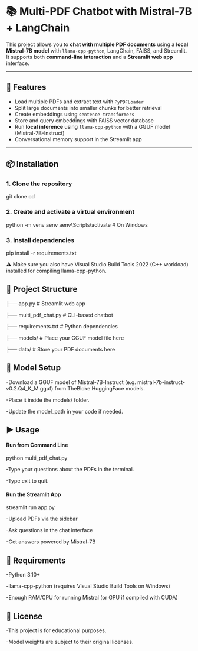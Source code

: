 # 📚 Multi-PDF Chatbot with Mistral-7B + LangChain

This project allows you to **chat with multiple PDF documents** using a **local Mistral-7B model** with `llama-cpp-python`, LangChain, FAISS, and Streamlit.  
It supports both **command-line interaction** and a **Streamlit web app** interface.  

---

## 🚀 Features
- Load multiple PDFs and extract text with `PyPDFLoader`  
- Split large documents into smaller chunks for better retrieval  
- Create embeddings using `sentence-transformers`  
- Store and query embeddings with FAISS vector database  
- Run **local inference** using `llama-cpp-python` with a GGUF model (Mistral-7B-Instruct)  
- Conversational memory support in the Streamlit app  

---

## 📦 Installation

### 1. Clone the repository

git clone <your-repo-url>
cd <repo-folder>

### 2. Create and activate a virtual environment

python -m venv aenv
aenv\Scripts\activate   # On Windows

### 3. Install dependencies

pip install -r requirements.txt

⚠️ Make sure you also have Visual Studio Build Tools 2022 (C++ workload) installed for compiling llama-cpp-python.

## 📂 Project Structure

├── app.py                # Streamlit web app

├── multi_pdf_chat.py     # CLI-based chatbot

├── requirements.txt      # Python dependencies

├── models/               # Place your GGUF model file here

├── data/                 # Store your PDF documents here

## 🧠 Model Setup
-Download a GGUF model of Mistral-7B-Instruct (e.g. mistral-7b-instruct-v0.2.Q4_K_M.gguf)
 from TheBloke HuggingFace models.

 -Place it inside the models/ folder.

 -Update the model_path in your code if needed.

## ▶️ Usage
#### Run from Command Line

 python multi_pdf_chat.py
 
  -Type your questions about the PDFs in the terminal.

  -Type exit to quit.

#### Run the Streamlit App

 streamlit run app.py
 
 -Upload PDFs via the sidebar

 -Ask questions in the chat interface

 -Get answers powered by Mistral-7B

## 📝 Requirements
 -Python 3.10+

 -llama-cpp-python (requires Visual Studio Build Tools on Windows)

 -Enough RAM/CPU for running Mistral (or GPU if compiled with CUDA)

## 📜 License
-This project is for educational purposes.

-Model weights are subject to their original licenses.



